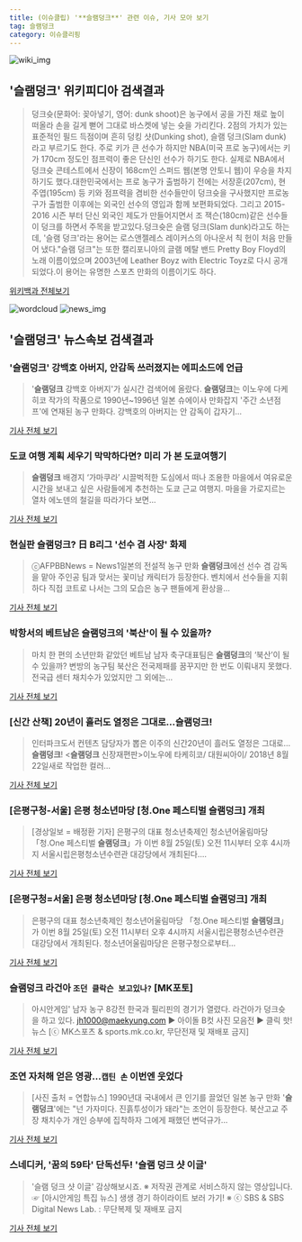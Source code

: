 ```yaml
---
title: (이슈클립) '**슬램덩크**' 관련 이슈, 기사 모아 보기
tag: 슬램덩크
category: 이슈클리핑
---
```

![wiki_img](https://user-images.githubusercontent.com/42597476/44503234-41136a80-a6d0-11e8-9071-6fc6418eafe4.png)
## **'**슬램덩크**'** 위키피디아 검색결과
>덩크슛(문화어: 꽂아넣기, 영어: dunk shoot)은 농구에서 공을 가진 채로 높이 떠올라 손을 길게 뻗어 그대로 바스켓에 넣는 슛을 가리킨다. 2점의 가치가 있는 표준적인 필드 득점이며 흔히 덩킹 샷(Dunking shot), 슬램 덩크(Slam dunk)라고 부르기도 한다. 주로 키가 큰 선수가 하지만 NBA(미국 프로 농구)에서는 키가 170cm 정도인 점프력이 좋은 단신인 선수가 하기도 한다. 실제로 NBA에서 덩크슛 콘테스트에서 신장이 168cm인 스퍼드 웹(본명 안토니 웹)이 우승을 차지하기도 했다.대한민국에서는 프로 농구가 출범하기 전에는 서장훈(207cm), 현주엽(195cm) 등 키와 점프력을 겸비한 선수들만이 덩크슛을 구사했지만 프로농구가 출범한 이후에는 외국인 선수의 영입과 함께 보편화되었다. 그리고 2015-2016 시즌 부터 단신 외국인 제도가 만들어지면서 조 잭슨(180cm)같은 선수들이 덩크를 하면서 주목을 받고있다.덩크슛은 슬램 덩크(Slam dunk)라고도 하는데, '슬램 덩크'라는 용어는 로스앤젤레스 레이커스의 아나운서 칙 헌이 처음 만들어 냈다."슬램 덩크"는 또한 캘리포니아의 글램 메탈 밴드 Pretty Boy Floyd의 노래 이름이었으며 2003년에 Leather Boyz with Electric Toyz로 다시 공개되었다.이 용어는 유명한 스포츠 만화의 이름이기도 하다.

<a href="https://ko.wikipedia.org/wiki/슬램덩크" target="_blank">위키백과 전체보기</a>

![wordcloud](https://s3.ap-northeast-2.amazonaws.com/lyrics101-wordcloud/2018-09-07-1536305201.png)
![news_img](https://user-images.githubusercontent.com/42597476/44507050-1206f400-a6e4-11e8-8d98-7ffbfebb353f.png)
## **'**슬램덩크**'** 뉴스속보 검색결과
### '**슬램덩크**' 강백호 아버지, 안감독 쓰러졌지는 에피소드에 언급

>'**슬램덩크** 강백호 아버지'가 실시간 검색어에 올랐다. **슬램덩크**는 이노우에 다케히코 작가의 작품으로 1990년~1996년 일본 슈에이사 만화잡지 '주간 소년점프'에 연재된 농구 만화다. 강백호의 아버지는 안 감독이 갑자기...

<a href="http://daily.hankooki.com/lpage/entv/201809/dh20180907160241139020.htm" target="_blank">기사 전체 보기</a>

### 도쿄 여행 계획 세우기 막막하다면? 미리 가 본 도쿄여행기

>**슬램덩크** 배경지 ‘가마쿠라’ 시끌벅적한 도심에서 떠나 조용한 마을에서 여유로운 시간을 보내고 싶은 사람들에게 추천하는 도쿄 근교 여행지. 마을을 가로지르는 열차 에노덴의 철길을 따라가다 보면...

<a href="http://www.jobnjoy.com/portal/joy/correspondent_view.jsp?nidx=298810&depth1=2&depth2=1&depth3=1" target="_blank">기사 전체 보기</a>

### 현실판 **슬램덩크**? 日 B리그 '선수 겸 사장' 화제

>ⓒAFPBBNews = News1일본의 전설적 농구 만화 **슬램덩크**에선 선수 겸 감독을 맡아 주인공 팀과 맞서는 꽃미남 캐릭터가 등장한다. 벤치에서 선수들을 지휘하다 직접 코트로 나서는 그의 모습은 농구 팬들에게 환상을...

<a href="http://sports.chosun.com/news/ntype.htm?id=201809040100019880001398&servicedate=20180903" target="_blank">기사 전체 보기</a>

### 박항서의 베트남은 **슬램덩크**의 '북산'이 될 수 있을까?

>마치 한 편의 소년만화 같았던 베트남 남자 축구대표팀은 **슬램덩크**의 ‘북산’이 될 수 있을까?     변방의 농구팀 북산은 전국제패를 꿈꾸지만 한 번도 이뤄내지 못했다. 전국급 센터 채치수가 있었지만 그 외에는...

<a href="https://www.huffingtonpost.kr/entry/story_kr_5b863b7ce4b0511db3d2df61?utm_id=naver" target="_blank">기사 전체 보기</a>

### [신간 산책] 20년이 흘러도 열정은 그대로…**슬램덩크**!

>인터파크도서 컨텐츠 담당자가 뽑은 이주의 신간20년이 흘러도 열정은 그대로…**슬램덩크**! <**슬램덩크** 신장재편판>이노우에 타케히코/ 대원씨아이/ 2018년 8월 22일새로 작업한 컬러...

<a href="http://news.bookdb.co.kr/bdb/NewWalk.do?_method=NewWalkActionDetail&sc.webzNo=33534&Nnews" target="_blank">기사 전체 보기</a>

### [은평구청-서울] 은평 청소년마당 [청.One 페스티벌 **슬램덩크**] 개최

>[경상일보 = 배정환 기자] 은평구의 대표 청소년축제인 청소년어울림마당 「청.One 페스티벌 **슬램덩크**」가 이번 8월 25일(토) 오전 11시부터 오후 4시까지 서울시립은평청소년수련관 대강당에서 개최된다....

<a href="http://www.ksilbo.co.kr/news/articleView.html?idxno=655713" target="_blank">기사 전체 보기</a>

### [은평구청=서울] 은평 청소년마당 [청.One 페스티벌 **슬램덩크**] 개최

>은평구의 대표 청소년축제인 청소년어울림마당 「청.One 페스티벌 **슬램덩크**」가 이번 8월 25일(토) 오전 11시부터 오후 4시까지 서울시립은평청소년수련관 대강당에서 개최된다. 청소년어울림마당은 은평구청으로부터...

<a href="http://www.gyotongn.com/news/articleView.html?idxno=196910" target="_blank">기사 전체 보기</a>

### **슬램덩크** 라건아 `조던 클락슨 보고있나?` [MK포토]

>아시안게임' 남자 농구 8강전 한국과 필리핀의 경기가 열렸다. 라건아가 덩크슛을 하고 있다. jh1000@maekyung.com ▶ 아이돌 B컷 사진 모음전 ▶ 클릭 핫! 뉴스 [ⓒ MK스포츠 & sports.mk.co.kr, 무단전재 및 재배포 금지]

<a href="http://sports.mk.co.kr/view.php?year=2018&no=537282" target="_blank">기사 전체 보기</a>

### 조연 자처해 얻은 영광…`캡틴 손` 이번엔 웃었다

>[사진 출처 = 연합뉴스] 1990년대 국내에서 큰 인기를 끌었던 일본 농구 만화 '**슬램덩크**'에는 "넌 가자미다. 진흙투성이가 돼라"는 조언이 등장한다. 북산고교 주장 채치수가 개인 승부에 집착하자 그에게 패했던 변덕규가...

<a href="http://news.mk.co.kr/newsRead.php?year=2018&no=552373" target="_blank">기사 전체 보기</a>

### 스네디커, '꿈의 59타' 단독선두! '슬램 덩크 샷 이글'

>'슬램 덩크 샷 이글' 감상해보시죠.  ※ 저작권 관계로 서비스하지 않는 영상입니다. ☞ [아시안게임 특집 뉴스] 생생 경기 하이라이트 보러 가기! ※ ⓒ SBS & SBS Digital News Lab. : 무단복제 및 재배포 금지

<a href="https://news.sbs.co.kr/news/endPage.do?news_id=N1004894753&plink=ORI&cooper=NAVER" target="_blank">기사 전체 보기</a>


